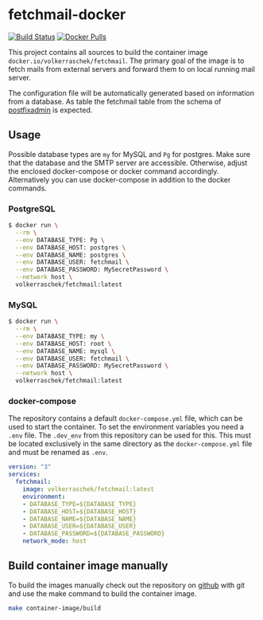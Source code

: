 # fetchmail-docker

[![Build Status](https://drone.cryptic.systems/api/badges/volker.raschek/fetchmail-docker/status.svg)](https://drone.cryptic.systems/volker.raschek/fetchmail-docker)
[![Docker Pulls](https://img.shields.io/docker/pulls/volkerraschek/fetchmail)](https://hub.docker.com/r/volkerraschek/fetchmail)

This project contains all sources to build the container image
`docker.io/volkerraschek/fetchmail`. The primary goal of the image is to fetch
mails from external servers and forward them to on local running mail server.

The configuration file will be automatically generated based on information from
a database. As table the fetchmail table from the schema of
[postfixadmin](https://github.com/postfixadmin/postfixadmin) is expected.

## Usage

Possible database types are `my` for MySQL and `Pg` for postgres. Make sure that
the database and the SMTP server are accessible. Otherwise, adjust the enclosed
docker-compose or docker command accordingly. Alternatively you can use
docker-compose in addition to the docker commands.

### PostgreSQL

```bash
$ docker run \
  --rm \
  --env DATABASE_TYPE: Pg \
  --env DATABASE_HOST: postgres \
  --env DATABASE_NAME: postgres \
  --env DATABASE_USER: fetchmail \
  --env DATABASE_PASSWORD: MySecretPassword \
  --network host \
  volkerraschek/fetchmail:latest
```

### MySQL

```bash
$ docker run \
  --rm \
  --env DATABASE_TYPE: my \
  --env DATABASE_HOST: root \
  --env DATABASE_NAME: mysql \
  --env DATABASE_USER: fetchmail \
  --env DATABASE_PASSWORD: MySecretPassword \
  --network host \
  volkerraschek/fetchmail:latest
```

### docker-compose

The repository contains a default `docker-compose.yml` file, which can be used
to start the container. To set the environment variables you need a `.env` file.
The `.dev_env` from this repository can be used for this. This must be located
exclusively in the same directory as the `docker-compose.yml` file and must be
renamed as `.env`.

```yml
version: "3"
services:
  fetchmail:
    image: volkerraschek/fetchmail:latest
    environment:
    - DATABASE_TYPE=${DATABASE_TYPE}
    - DATABASE_HOST=${DATABASE_HOST}
    - DATABASE_NAME=${DATABASE_NAME}
    - DATABASE_USER=${DATABASE_USER}
    - DATABASE_PASSWORD=${DATABASE_PASSWORD}
    network_mode: host
```

## Build container image manually

To build the images manually check out the repository on
[github](https://github.com/volker-raschek/fetchmail-docker) with git and use
the make command to build the container image.

```bash
make container-image/build
```
